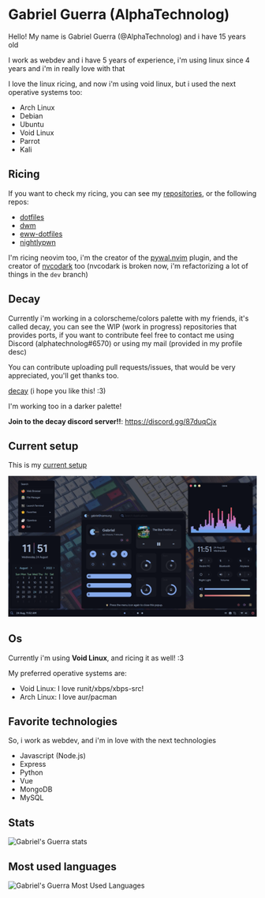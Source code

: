 # Gabriel Guerra (AlphaTechnolog)

Hello! My name is Gabriel Guerra (@AlphaTechnolog) and i have 15 years old

I work as webdev and i have 5 years of experience, i'm using linux since 4 years and i'm in really love with that

I love the linux ricing, and now i'm using void linux, but i used the next operative systems too:

- Arch Linux
- Debian
- Ubuntu
- Void Linux
- Parrot
- Kali

## Ricing

If you want to check my ricing, you can see my [repositories](https://github.com/AlphaTechnolog?tab=repositories), or the following repos:

- [dotfiles](https://github.com/AlphaTechnolog/dotfiles)
- [dwm](https://github.com/AlphaTechnolog/dwm)
- [eww-dotfiles](https://github.com/AlphaTechnolog/eww-dotfiles)
- [nightlypwn](https://github.com/NightCS/nightlypwn)

I'm ricing neovim too, i'm the creator of the [pywal.nvim](https://github.com/AlphaTechnolog/pywal.nvim) plugin, and the creator of
[nvcodark](https://github.com/AlphaTechnolog/nvcodark) too (nvcodark is broken now, i'm refactorizing a lot of things in the `dev` branch)

## Decay

Currently i'm working in a colorscheme/colors palette with my friends, it's called decay, you can see the WIP (work in progress)
repositories that provides ports, if you want to contribute feel free to contact me using Discord (alphatechnolog#6570) or using
my mail (provided in my profile desc)

You can contribute uploading pull requests/issues, that would be very appreciated, you'll get thanks too.

[decay](https://github.com/decaycs) (i hope you like this! :3)

I'm working too in a darker palette!

**Join to the decay discord server!!**: https://discord.gg/87duqCjx

## Current setup

This is my [current setup](https://github.com/AlphaTechnolog/dotfiles-v2)

![banner](https://raw.githubusercontent.com/AlphaTechnolog/dotfiles/openbox/.github/assets/banner.png)

## Os

Currently i'm using **Void Linux**, and ricing it as well! :3

My preferred operative systems are:

- Void Linux: I love runit/xbps/xbps-src!
- Arch Linux: I love aur/pacman

## Favorite technologies

So, i work as webdev, and i'm in love with the next technologies

- Javascript (Node.js)
- Express
- Python
- Vue
- MongoDB
- MySQL

## Stats

![Gabriel's Guerra stats](https://github-readme-stats.vercel.app/api?username=AlphaTechnolog&show_icons=true&theme=react&include_all_commits=true)

## Most used languages

![Gabriel's Guerra Most Used Languages](https://github-readme-stats.vercel.app/api/top-langs/?username=AlphaTechnolog&theme=react&layout=compact&hide=HTML)
